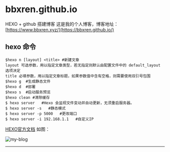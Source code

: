 # bbxren.github.io
HEXO + github 搭建博客
这是我的个人博客，博客地址： [https://www.bbxren.xyz/](https://bbxren.github.io/)
## hexo 命令
  ```
 $hexo n [layout] <title> #新建文章
  layout 可选参数，用以指定文章类型，若无指定则默认由配置文件中的 default_layout 选项决定
  title 必填参数，用以指定文章标题，如果参数值中含有空格，则需要使用双引号包围
 $hexo g  #生成静态文件
 $hexo d  #部署
 $hexo s  #启动服务预览
 $hexo clean #清除缓存
 $ hexo server   #Hexo 会监视文件变动并自动更新，无须重启服务器。
 $ hexo server -s   #静态模式
 $ hexo server -p 5000   #更改端口
 $ hexo server -i 192.168.1.1   #自定义IP
 
  ```
  [HEXO官方文档](https://hexo.io/zh-cn/)
如图：

![my-blog](https://bbxren.github.io/images/www.bbxren.xyz.png)

---
